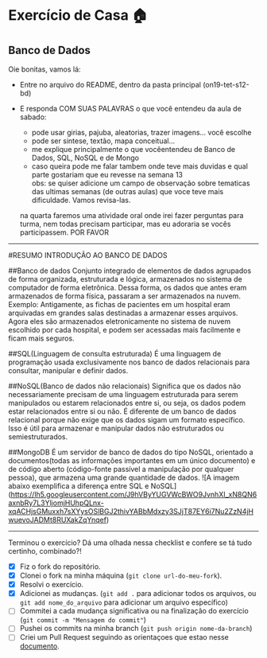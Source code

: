 # Exercício de Casa 🏠 

## Banco de Dados

Oie bonitas, vamos lá:
- Entre no arquivo do README, dentro da pasta principal (on19-tet-s12-bd) 
- E responda COM SUAS PALAVRAS o que você entendeu da aula de sabado:
  * pode usar girias, pajuba, aleatorias, trazer imagens... você escolhe
  * pode ser sintese, textão, mapa conceitual... 
  * me explique principalmente o que vocêentendeu de Banco de Dados, SQL, NoSQL e de Mongo
  * caso queira pode me falar tambem onde teve mais duvidas e qual parte gostariam que eu revesse na semana 13  
  obs: se quiser adicione um campo de observação sobre tematicas das ultimas semanas (de outras aulas) que voce teve mais dificuldade. Vamos revisa-las.

  na quarta faremos uma atividade oral onde irei fazer perguntas para turma, nem todas precisam participar, mas eu adoraria se vocês participassem. POR FAVOR 
---
#RESUMO INTRODUÇÃO AO BANCO DE DADOS

  ##Banco de dados
    Conjunto integrado de elementos de dados agrupados de forma organizada, estruturada e lógica, armazenados no sistema de computador de forma eletrônica. Dessa forma, os dados que antes eram armazenados de forma física, passaram a ser armazenados na nuvem. Exemplo: Antigamente, as fichas de pacientes em um hospital eram arquivadas em grandes salas destinadas a armazenar esses arquivos. Agora eles são armazenados eletronicamente no sistema de nuvem escolhido por cada hospital, e podem ser acessadas mais facilmente e ficam mais seguros.

  ##SQL(Linguagem de consulta estruturada)
    É uma linguagem de programação usada exclusivamente nos banco de dados relacionais para consultar, manipular e definir dados.

  ##NoSQL(Banco de dados não relacionais)
    Significa que os dados não necessariamente precisam de uma linguagem estruturada para serem manipulados ou estarem relacionados entre si, ou seja, os dados podem estar relacionados entre si ou não. É diferente de um banco de dados relacional porque não exige que os dados sigam um formato específico. Isso é útil para armazenar e manipular dados não estruturados ou semiestruturados. 

  ##MongoDB
    É um servidor de banco de dados do tipo NoSQL, orientado a documentos(todas as informações importantes em um único documento) e de código aberto (código-fonte passível a manipulação por qualquer pessoa), que armazena uma grande quantidade de dados.
![A imagem abaixo exemplifica a diferença entre SQL e NoSQL]
(https://lh5.googleusercontent.com/J9hVByYUGVWcBWO9JvnhXI_xN8QN6axnbRy7L3YljomjHUhpQLnx-xqACHjsGMuxxh7sXYysOSlBGJ2thivYABbMdxzy3SJjT87EY6i7Nu2ZzN4jHwuevoJADMt8RUXakZqYnqef)


---

Terminou o exercício? Dá uma olhada nessa checklist e confere se tá tudo certinho, combinado?!

- [x] Fiz o fork do repositório.
- [x] Clonei o fork na minha máquina (`git clone url-do-meu-fork`).
- [x] Resolvi o exercício.
- [x] Adicionei as mudanças. (`git add .` para adicionar todos os arquivos, ou `git add nome_do_arquivo` para adicionar um arquivo específico)
- [ ] Commitei a cada mudança significativa ou na finalização do exercício (`git commit -m "Mensagem do commit"`)
- [ ] Pushei os commits na minha branch (`git push origin nome-da-branch`)
- [ ] Criei um Pull Request seguindo as orientaçoes que estao nesse [documento](/exercicios/para-casa/instrucoes-pull-request.md).